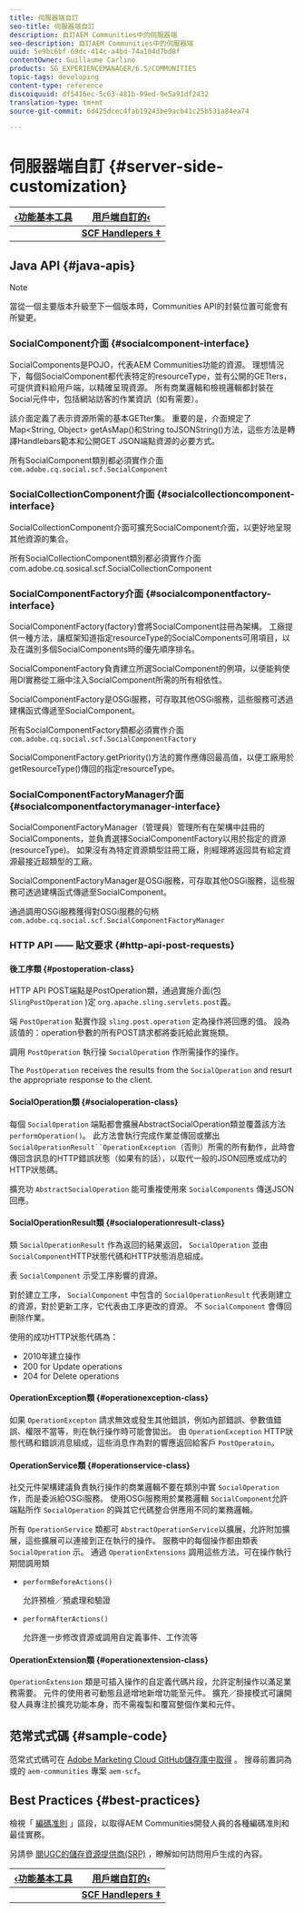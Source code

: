 ```yaml
---
title: 伺服器端自訂
seo-title: 伺服器端自訂
description: 自訂AEM Communities中的伺服器端
seo-description: 自訂AEM Communities中的伺服器端
uuid: 5e9bc6bf-69dc-414c-a4bd-74a104d7bd8f
contentOwner: Guillaume Carlino
products: SG_EXPERIENCEMANAGER/6.5/COMMUNITIES
topic-tags: developing
content-type: reference
discoiquuid: df5416ec-5c63-481b-99ed-9e5a91df2432
translation-type: tm+mt
source-git-commit: 6d425dcec4fab19243be9acb41c25b531a84ea74

---
```



# 伺服器端自訂 {#server-side-customization}

| **[‹功能基本工具](essentials.md)** | **[用戶端自訂的‹](client-customize.md)** |
|---|---|
|  | **[SCF Handlepers ‡](handlebars-helpers.md)** |

## Java API {#java-apis}

>[!NOTE]
>
>當從一個主要版本升級至下一個版本時，Communities API的封裝位置可能會有所變更。


### SocialComponent介面 {#socialcomponent-interface}

SocialComponents是POJO，代表AEM Communities功能的資源。 理想情況下，每個SocialComponent都代表特定的resourceType，並有公開的GETters，可提供資料給用戶端，以精確呈現資源。 所有商業邏輯和檢視邏輯都封裝在Social元件中，包括網站訪客的作業資訊（如有需要）。

該介面定義了表示資源所需的基本GETter集。 重要的是，介面規定了Map&lt;String, Object> getAsMap()和String toJSONString()方法，這些方法是轉譯Handlebars範本和公開GET JSON端點資源的必要方式。

所有SocialComponent類別都必須實作介面 `com.adobe.cq.social.scf.SocialComponent`

### SocialCollectionComponent介面 {#socialcollectioncomponent-interface}

SocialCollectionComponent介面可擴充SocialComponent介面，以更好地呈現其他資源的集合。

所有SocialCollectionComponent類別都必須實作介面com.adobe.cq.sosical.scf.SocialCollectionComponent

### SocialComponentFactory介面 {#socialcomponentfactory-interface}

SocialComponentFactory(factory)會將SocialComponent註冊為架構。 工廠提供一種方法，讓框架知道指定resourceType的SocialComponents可用項目，以及在識別多個SocialComponents時的優先順序排名。

SocialComponentFactory負責建立所選SocialComponent的例項，以便能夠使用DI實務從工廠中注入SocialComponent所需的所有相依性。

SocialComponentFactory是OSGi服務，可存取其他OSGi服務，這些服務可透過建構函式傳遞至SocialComponent。

所有SocialComponentFactory類都必須實作介面 `com.adobe.cq.social.scf.SocialComponentFactory`

SocialComponentFactory.getPriority()方法的實作應傳回最高值，以便工廠用於getResourceType()傳回的指定resourceType。

### SocialComponentFactoryManager介面 {#socialcomponentfactorymanager-interface}

SocialComponentFactoryManager（管理員）管理所有在架構中註冊的SocialComponents，並負責選擇SocialComponentFactory以用於指定的資源(resourceType)。 如果沒有為特定資源類型註冊工廠，則經理將返回具有給定資源最接近超類型的工廠。

SocialComponentFactoryManager是OSGi服務，可存取其他OSGi服務，這些服務可透過建構函式傳遞至SocialComponent。

通過調用OSGi服務獲得對OSGi服務的句柄 `com.adobe.cq.social.scf.SocialComponentFactoryManager`

### HTTP API —— 貼文要求 {#http-api-post-requests}

#### 後工序類 {#postoperation-class}

HTTP API POST端點是PostOperation類，通過實施介面(包 `SlingPostOperation` )定 `org.apache.sling.servlets.post`義。

端 `PostOperation` 點實作設 `sling.post.operation` 定為操作將回應的值。 設為該值的：operation參數的所有POST請求都將委託給此實施類。

調用 `PostOperation` 執行操 `SocialOperation` 作所需操作的操作。

The `PostOperation` receives the results from the `SocialOperation` and resurt the appropriate response to the client.

#### SocialOperation類 {#socialoperation-class}

每個 `SocialOperation` 端點都會擴展AbstractSocialOperation類並覆蓋該方法 `performOperation()`。 此方法會執行完成作業並傳回或擲出 `SocialOperationResult``OperationException`（否則）所需的所有動作，此時會傳回含訊息的HTTP錯誤狀態（如果有的話），以取代一般的JSON回應或成功的HTTP狀態碼。

擴充功 `AbstractSocialOperation` 能可重複使用來 `SocialComponents` 傳送JSON回應。

#### SocialOperationResult類 {#socialoperationresult-class}

類 `SocialOperationResult` 作為返回的結果返回， `SocialOperation` 並由 `SocialComponent`HTTP狀態代碼和HTTP狀態消息組成。

表 `SocialComponent` 示受工序影響的資源。

對於建立工序， `SocialComponent` 中包含的 `SocialOperationResult` 代表剛建立的資源，對於更新工序，它代表由工序更改的資源。 不 `SocialComponent` 會傳回刪除作業。

使用的成功HTTP狀態代碼為：

* 2010年建立操作
* 200 for Update operations
* 204 for Delete operations

#### OperationException類 {#operationexception-class}

如果 `OperationExcepton` 請求無效或發生其他錯誤，例如內部錯誤、參數值錯誤、權限不當等，則在執行操作時可能會拋出。 由 `OperationException` HTTP狀態代碼和錯誤消息組成，這些消息作為對的響應返回給客戶 `PostOperatoin`。

#### OperationService類 {#operationservice-class}

社交元件架構建議負責執行操作的商業邏輯不要在類別中實 `SocialOperation` 作，而是委派給OSGi服務。 使用OSGi服務用於業務邏輯 `SocialComponent`允許端點所作 `SocialOperation` 的與其它代碼整合併應用不同的業務邏輯。

所有 `OperationService` 類都可 `AbstractOperationService`以擴展，允許附加擴展，這些擴展可以連接到正在執行的操作。 服務中的每個操作都由類表 `SocialOperation` 示。 通過 `OperationExtensions` 調用這些方法，可在操作執行期間調用類

* `performBeforeActions()`

   允許預檢／預處理和驗證
* `performAfterActions()`

   允許進一步修改資源或調用自定義事件、工作流等

#### OperationExtension類 {#operationextension-class}

`OperationExtension` 類是可插入操作的自定義代碼片段，允許定制操作以滿足業務需要。 元件的使用者可動態且遞增地新增功能至元件。 擴充／掛接模式可讓開發人員專注於擴充功能本身，而不需複製和覆寫整個作業和元件。

## 范常式式碼 {#sample-code}

范常式式碼可在 [Adobe Marketing Cloud GitHub儲存庫中取得](https://github.com/Adobe-Marketing-Cloud) 。 搜尋前置詞為或的 `aem-communities` 專案 `aem-scf`。

## Best Practices {#best-practices}

檢視「 [編碼准則](code-guide.md) 」區段，以取得AEM Communities開發人員的各種編碼准則和最佳實務。

另請參 [閱UGC的儲存資源提供商(SRP)](srp.md) ，瞭解如何訪問用戶生成的內容。

| **[‹功能基本工具](essentials.md)** | **[用戶端自訂的‹](client-customize.md)** |
|---|---|
|  | **[SCF Handlepers ‡](handlebars-helpers.md)** |

